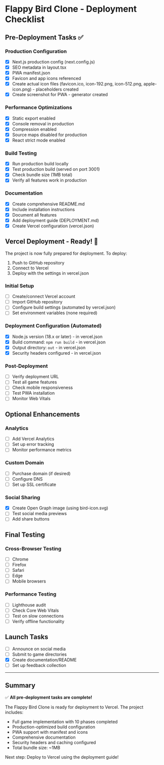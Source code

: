 # Flappy Bird Clone - Deployment Checklist

## Pre-Deployment Tasks ✅

### Production Configuration
- [x] Next.js production config (next.config.js)
- [x] SEO metadata in layout.tsx
- [x] PWA manifest.json
- [x] Favicon and app icons referenced
- [x] Create actual icon files (favicon.ico, icon-192.png, icon-512.png, apple-icon.png) - placeholders created
- [x] Create screenshot for PWA - generator created

### Performance Optimizations
- [x] Static export enabled
- [x] Console removal in production
- [x] Compression enabled
- [x] Source maps disabled for production
- [x] React strict mode enabled

### Build Testing
- [x] Run production build locally
- [x] Test production build (served on port 3001)
- [x] Check bundle size (1MB total)
- [x] Verify all features work in production

### Documentation
- [x] Create comprehensive README.md
- [x] Include installation instructions
- [x] Document all features
- [x] Add deployment guide (DEPLOYMENT.md)
- [x] Create Vercel configuration (vercel.json)

## Vercel Deployment - Ready! 🚀

The project is now fully prepared for deployment. To deploy:

1. Push to GitHub repository
2. Connect to Vercel
3. Deploy with the settings in vercel.json

### Initial Setup
- [ ] Create/connect Vercel account
- [ ] Import GitHub repository
- [ ] Configure build settings (automated by vercel.json)
- [ ] Set environment variables (none required)

### Deployment Configuration (Automated)
- [x] Node.js version (18.x or later) - in vercel.json
- [x] Build command: `npm run build` - in vercel.json
- [x] Output directory: `out` - in vercel.json
- [x] Security headers configured - in vercel.json

### Post-Deployment
- [ ] Verify deployment URL
- [ ] Test all game features
- [ ] Check mobile responsiveness
- [ ] Test PWA installation
- [ ] Monitor Web Vitals

## Optional Enhancements

### Analytics
- [ ] Add Vercel Analytics
- [ ] Set up error tracking
- [ ] Monitor performance metrics

### Custom Domain
- [ ] Purchase domain (if desired)
- [ ] Configure DNS
- [ ] Set up SSL certificate

### Social Sharing
- [x] Create Open Graph image (using bird-icon.svg)
- [ ] Test social media previews
- [ ] Add share buttons

## Final Testing

### Cross-Browser Testing
- [ ] Chrome
- [ ] Firefox
- [ ] Safari
- [ ] Edge
- [ ] Mobile browsers

### Performance Testing
- [ ] Lighthouse audit
- [ ] Check Core Web Vitals
- [ ] Test on slow connections
- [ ] Verify offline functionality

## Launch Tasks
- [ ] Announce on social media
- [ ] Submit to game directories
- [x] Create documentation/README
- [ ] Set up feedback collection

---

## Summary

✅ **All pre-deployment tasks are complete!**

The Flappy Bird Clone is ready for deployment to Vercel. The project includes:
- Full game implementation with 10 phases completed
- Production-optimized build configuration
- PWA support with manifest and icons
- Comprehensive documentation
- Security headers and caching configured
- Total bundle size: ~1MB

Next step: Deploy to Vercel using the deployment guide! 